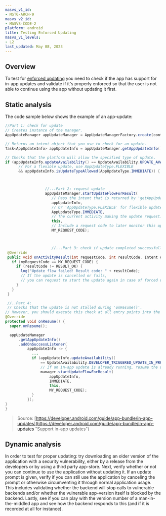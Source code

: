 ```yaml
---
masvs_v1_id:
- MSTG-ARCH-9
masvs_v2_id:
- MASVS-CODE-2
platform: android
title: Testing Enforced Updating
masvs_v1_levels:
- L2
last_updated: May 08, 2023
---
```


## Overview

To test for [enforced updating](../../../Document/0x05h-Testing-Platform-Interaction.md#enforced-updating "Enforced Updating") you need to check if the app has support for in-app updates and validate if it's properly enforced so that the user is not able to continue using the app without updating it first.

## Static analysis

The code sample below shows the example of an app-update:

```java
//Part 1: check for update
// Creates instance of the manager.
AppUpdateManager appUpdateManager = AppUpdateManagerFactory.create(context);

// Returns an intent object that you use to check for an update.
Task<AppUpdateInfo> appUpdateInfo = appUpdateManager.getAppUpdateInfo();

// Checks that the platform will allow the specified type of update.
if (appUpdateInfo.updateAvailability() == UpdateAvailability.UPDATE_AVAILABLE
      // For a flexible update, use AppUpdateType.FLEXIBLE
      && appUpdateInfo.isUpdateTypeAllowed(AppUpdateType.IMMEDIATE)) {



                  //...Part 2: request update
                  appUpdateManager.startUpdateFlowForResult(
                     // Pass the intent that is returned by 'getAppUpdateInfo()'.
                     appUpdateInfo,
                     // Or 'AppUpdateType.FLEXIBLE' for flexible updates.
                     AppUpdateType.IMMEDIATE,
                     // The current activity making the update request.
                     this,
                     // Include a request code to later monitor this update request.
                     MY_REQUEST_CODE);



                     //...Part 3: check if update completed successfully
 @Override
 public void onActivityResult(int requestCode, int resultCode, Intent data) {
   if (myRequestCode == MY_REQUEST_CODE) {
     if (resultCode != RESULT_OK) {
       log("Update flow failed! Result code: " + resultCode);
       // If the update is cancelled or fails,
       // you can request to start the update again in case of forced updates
     }
   }
 }

 //..Part 4:
 // Checks that the update is not stalled during 'onResume()'.
// However, you should execute this check at all entry points into the app.
@Override
protected void onResume() {
  super.onResume();

  appUpdateManager
      .getAppUpdateInfo()
      .addOnSuccessListener(
          appUpdateInfo -> {
            ...
            if (appUpdateInfo.updateAvailability()
                == UpdateAvailability.DEVELOPER_TRIGGERED_UPDATE_IN_PROGRESS) {
                // If an in-app update is already running, resume the update.
                manager.startUpdateFlowForResult(
                    appUpdateInfo,
                    IMMEDIATE,
                    this,
                    MY_REQUEST_CODE);
            }
          });
}
}
```

>Source: [https://developer.android.com/guide/app-bundle/in-app-updates](https://developer.android.com/guide/app-bundle/in-app-updates "Support in-app updates")

## Dynamic analysis

In order to test for proper updating: try downloading an older version of the application with a security vulnerability, either by a release from the developers or by using a third party app-store.
Next, verify whether or not you can continue to use the application without updating it. If an update prompt is given, verify if you can still use the application by canceling the prompt or otherwise circumventing it through normal application usage. This includes validating whether the backend will stop calls to vulnerable backends and/or whether the vulnerable app-version itself is blocked by the backend.
Lastly, see if you can play with the version number of a man-in-the-middled app and see how the backend responds to this (and if it is recorded at all for instance).
